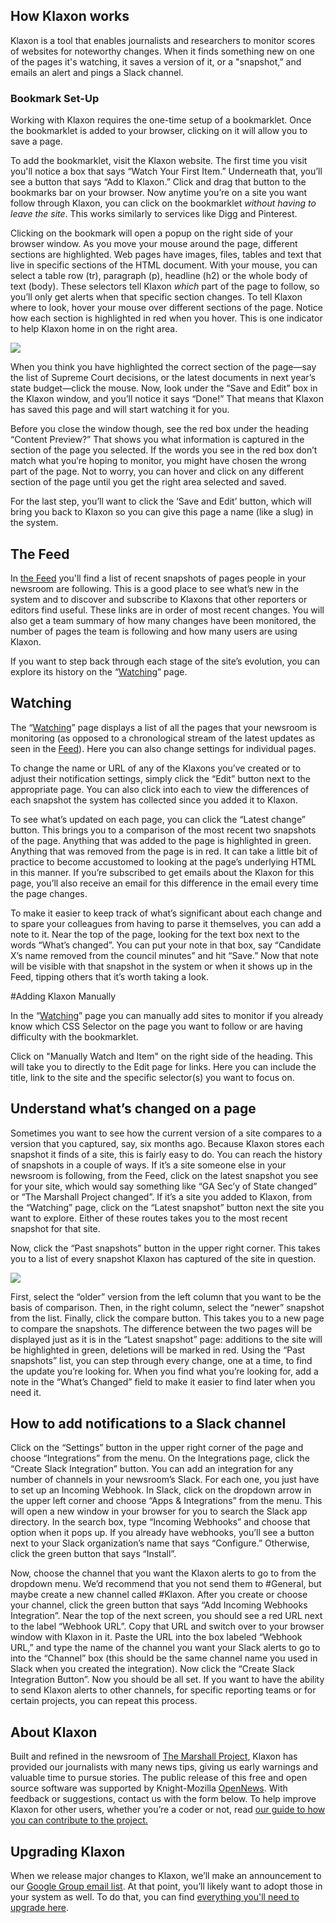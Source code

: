 ## How Klaxon works

Klaxon is a tool that enables journalists and researchers to monitor scores of websites for noteworthy changes. When it finds something new on one of the pages it's watching, it saves a version of it, or a "snapshot,” and emails an alert and pings a Slack channel.

### Bookmark Set-Up

Working with Klaxon requires the one-time setup of a bookmarklet. Once the bookmarklet is added to your browser, clicking on it will allow you to save a page. 

To add the bookmarklet, visit the Klaxon website. The first time you visit you'll notice a box that says “Watch Your First Item.” Underneath that, you’ll see a button that says “Add to Klaxon.” Click and drag that button to the bookmarks bar on your browser. Now anytime you’re on a site you want follow through Klaxon, you can click on the bookmarklet *without having to leave the site*. This works similarly to services like Digg and Pinterest. 

Clicking on the bookmark will open a popup on the right side of your browser window. As you move your mouse around the page, different sections are highlighted. Web pages have images, files, tables and text that live in specific sections of the HTML document. With your mouse, you can select a table row (tr), paragraph (p), headline (h2) or the whole body of text (body). These selectors tell Klaxon *which* part of the page to follow, so you’ll only get alerts when that specific section changes. To tell Klaxon where to look, hover your mouse over different sections of the page. Notice how each section is highlighted in red when you hover. This is one indicator to help Klaxon home in on the right area.

![](/assets/bookmarklet.png)

When you think you have highlighted the correct section of the page—say the list of Supreme Court decisions, or the latest documents in next year’s state budget—click the mouse. Now, look under the “Save and Edit” box in the Klaxon window, and you’ll notice it says “Done!” That means that Klaxon has saved this page and will start watching it for you.

Before you close the window though, see the red box under the heading “Content Preview?” That shows you what information is captured in the section of the page you selected. If the words you see in the red box don’t match what you’re hoping to monitor, you might have chosen the wrong part of the page. Not to worry, you can hover and click on any different section of the page until you get the right area selected and saved. 

For the last step, you’ll want to click the ‘Save and Edit’ button, which will bring you back to Klaxon so you can give this page a name (like a slug) in the system.


## The Feed

In [the Feed](/) you'll find a list of recent snapshots of pages people in your newsroom are following. This is a good place to see what’s new in the system and to discover and subscribe to Klaxons that other reporters or editors find useful. These links are in order of most recent changes. You will also get a team summary of how many changes have been monitored, the number of pages the team is following and how many users are using Klaxon. 

If you want to step back through each stage of the site’s evolution, you can explore its history on the “[Watching](/watching/pages)” page.

## Watching

The “[Watching](/watching/pages)” page displays a list of all the pages that your newsroom is monitoring (as opposed to a chronological stream of the latest updates as seen in the [Feed](/)). Here you can also change settings for individual pages. 

To change the name or URL of any of the Klaxons you’ve created or to adjust their notification settings, simply click the “Edit” button next to the appropriate page. You can also click into each to view the differences of each snapshot the system has collected since you added it to Klaxon.

To see what’s updated on each page, you can click the “Latest change” button. This brings you to a comparison of the most recent two snapshots of the page. Anything that was added to the page is highlighted in green. Anything that was removed from the page is in red. It can take a little bit of practice to become accustomed to looking at the page’s underlying HTML in this manner. If you’re subscribed to get emails about the Klaxon for this page, you’ll also receive an email for this difference in the email every time the page changes.

To make it easier to keep track of what’s significant about each change and to spare your colleagues from having to parse it themselves, you can add a note to it. Near the top of the page, looking for the text box next to the words “What’s changed”. You can put your note in that box, say “Candidate X’s name removed from the council minutes” and hit “Save.” Now that note will be visible with that snapshot in the system or when it shows up in the Feed, tipping others that it’s worth taking a look.

#Adding Klaxon Manually

In the “[Watching](/watching/pages)” page you can manually add sites to monitor if you already know which CSS Selector on the page you want to follow or are having difficulty with the bookmarklet.

Click on "Manually Watch and Item" on the right side of the heading. This will take you to directly to the Edit page for links. Here you can include the title, link to the site and the specific selector(s) you want to focus on. 

## Understand what’s changed on a page

Sometimes you want to see how the current version of a site compares to a version that you captured, say, six months ago. Because Klaxon stores each snapshot it finds of a site, this is fairly easy to do. You can reach the history of snapshots in a couple of ways. If it’s a site someone else in your newsroom is following, from the Feed, click on the latest snapshot you see for your site, which would say something like “GA Sec’y of State changed” or “The Marshall Project changed”. If it’s a site you added to Klaxon, from the “Watching” page, click on the “Latest snapshot” button next the site you want to explore. Either of these routes takes you to the most recent snapshot for that site. 

Now, click the “Past snapshots” button in the upper right corner. This takes you to a list of every snapshot Klaxon has captured of the site in question.

![](/assets/compare_versions.png)

First, select the “older” version from the left column that you want to be the basis of comparison. Then, in the right column, select the “newer” snapshot from the list. Finally, click the compare button. This takes you to a new page to compare the snapshots. The difference between the two pages will be displayed just as it is in the “Latest snapshot” page: additions to the site will be highlighted in green, deletions will be marked in red. Using the “Past snapshots” list, you can step through every change, one at a time, to find the update you’re looking for.  When you find what you’re looking for, add a note in the “What’s Changed” field to make it easier to find later when you need it. 

## How to add notifications to a Slack channel

Click on the “Settings” button in the upper right corner of the page and choose “Integrations” from the menu. On the Integrations page, click the “Create Slack Integration” button. You can add an integration for any number of channels in your newsroom’s Slack. For each one, you just have to set up an Incoming Webhook. In Slack, click on the dropdown arrow in the upper left corner and choose “Apps & Integrations” from the menu. This will open a new window in your browser for you to search the Slack app directory. In the search box, type “Incoming Webhooks” and choose that option when it pops up. If you already have webhooks, you’ll see a button next to your Slack organization’s name that says “Configure.” Otherwise, click the green button that says “Install”.

Now, choose the channel that you want the Klaxon alerts to go to from the dropdown menu. We’d recommend that you not send them to #General, but maybe create a new channel called #Klaxon. After you create or choose your channel, click the green button that says “Add Incoming Webhooks Integration”. Near the top of the next screen, you should see a red URL next to the label “Webhook URL”. Copy that URL and switch over to your browser window with Klaxon in it. Paste the URL into the box labeled “Webhook URL,” and type the name of the channel you want your Slack alerts to go to into the “Channel” box (this should be the same channel name you used in Slack when you created the integration). Now click the “Create Slack Integration Button”. Now you should be all set. If you want to have the ability to send Klaxon alerts to other channels, for specific reporting teams or for certain projects, you can repeat this process.

## About Klaxon

Built and refined in the newsroom of [The Marshall Project](https://www.themarshallproject.org/#.2N8GFLsI0), Klaxon has provided our journalists with many news tips, giving us early warnings and valuable time to pursue stories. The public release of this free and open source software was supported by Knight-Mozilla [OpenNews](https://opennews.org/). With feedback or suggestions, contact us with the form below. To help improve Klaxon for other users, whether you’re a coder or not, read [our guide to how you can contribute to the project.](https://github.com/themarshallproject/klaxon/blob/master/CONTRIBUTING.md)

## Upgrading Klaxon

When we release major changes to Klaxon, we’ll make an announcement to our [Google Group email list](https://groups.google.com/forum/#!forum/news-klaxon-users). At that point, you’ll likely want to adopt those in your system as well. To do that, you can find [everything you'll need to upgrade here](https://github.com/themarshallproject/klaxon#applying-upgrades-as-the-project-develops).

